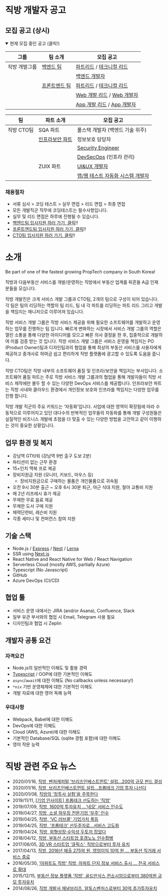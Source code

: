 # 직방 개발자 공고

## 모집 공고 (상시)

<details open><summary>현재 모집 중인 공고 (클릭!)</summary>
<p>

| 그룹          | 팀 소개                             | 모집 공고                                                             |
| ------------- | ----------------------------------- | --------------------------------------------------------------------- |
| 직방 개발그룹 | [백엔드 팀](./dev-be/README.md)     | [파트리드](./dev-be/lead.md) / [테크니컬 리드](./dev-be/tech-lead.md) |
|               |                                     | [백엔드 개발자](./dev-be/developer.md)                                |
|               | [프론트엔드 팀](./dev-fe/README.md) | [파트리드](./dev-fe/lead.md) / [테크니컬 리드](./dev-fe/tech-lead.md) |
|               |                                     | [Web 개발 리드](./dev-fe/web.md) / [Web 개발자](./dev-fe/web.md)      |
|               |                                     | [App 개발 리드](./dev-fe/app.md) / [App 개발자](./dev-fe/app.md)      |

| 팀         | 파트 소개                               | 모집 공고                                         |
| ---------- | --------------------------------------- | ------------------------------------------------- |
| 직방 CTO팀 | SQA 파트                                | 풀스택 개발자 (백엔드 기술 위주)                  |
|            | [인프라보안 파트](./cto-isms/README.md) | 정보보호 담당자                                   |
|            |                                         | [Security Engineer](./cto-isms/engineer.md)       |
|            |                                         | [DevSecOps](./cto-isms/engineer.md) (인프라 관리) |
|            | ZUIX 파트                               | [UI&UX 개발자](./cto-zuix/ui-developer.md)                   |
|            |                                         | [앱/웹 테스트 자동화 시스템 개발자](./cto-zuix/test-automation.md)               |

</p>
</details>

### 채용절차

- 서류 심사 > 코딩 테스트 > 실무 면접 > 리드 면접 > 최종 면접
- 모든 개발직군 직무에 코딩테스트는 필수사항입니다.
- 실무 및 리드 면접은 하루에 진행될 수 있습니다.
- [백엔드팀 입사지원 하러 가기, 클릭](https://forms.gle/ojHDzTfrVeFiQXcKA)!!
- [프론트엔드팀 입사지원 하러 가기, 클릭](https://forms.gle/eAsfgs6fcSDWuY4R6)!!
- [CTO팀 입사지원 하러 가기, 클릭](https://forms.gle/nTCq9oXdtQ9k5iqq8)!!


# 소개

Be part of one of the fastest growing PropTech company in South Korea!

직방과 다음부동산 서비스를 개발/운영하는 직방에서 부동산 업계를 뒤흔들 A급 인재 분들을 모십니다.

직방 개발진은 크게 서비스 개발 그룹과 CTO팀, 2개의 팀으로 구성이 되어 있습니다. 각 팀은 팀의 리딩하는 역할의 팀 리드, 팀 내 각 파트를 리딩하는 파트 리드 그리고 개발을 책임지는 매니저으로 이루어져 있습니다.

직방 서비스 개발 그룹은 직방 서비스 제공을 위해 필요한 소프트웨어를 개발하고 운영하는 업무를 진행하는 팀 입니다. 빠르게 변화하는 시장에서 서비스 개발 그룹의 역할은 열린 소통을 통해 다양한 아이디어를 모으고 빠른 의사 결정을 한 후, 집중적으로 개발하여 이를 검증 받는 것 입니다. 직방 서비스 개발 그룹은 서비스 운영을 책임지는 PO (Product Owner)팀과 디자인팀과의 협업을 통해 최상의 부동산 서비스를 사용자에게 제공하고 중개사로 하여금 쉽고 편리하게 직방 플랫폼에 광고할 수 있도록 도움을 줍니다.

직방 CTO팀은 직방 내부의 소프트웨어 품질 및 인프라/보안을 책임지는 부서입니다. 소프트웨어 품질 파트는 주로 직방 서비스 개발 그룹과의 협업을 통해 개발자들이 직방 서비스 제작에만 몰두 할 수 있는 다양한 DevOps 서비스를 제공합니다. 인프라보안 파트는 직방 사내와 클라우드 환경에서 개인정보 보호와 인프라를 책임지는 다양한 업무를 진행 합니다.

직방 개발 직군의 주요 키워드는 ‘자동화'입니다. 사업에 대한 영역이 확장됨에 따라 수동적으로 이루어지고 있던 대다수의 반복적인 업무들의 자동화를 통해 개발 구성원들은 실질적인 비즈니스 개발에 초점을 더 맞출 수 있는 다양한 방법을 고안하고 같이 이행하는 것이 중요한 상황입니다.

## 업무 환경 및 복지

* 강남역 GT타워 (강남역 9번 출구 도보 2분)
* 파티션이 없는 근무 환경
* 15+인치 맥북 프로 제공
* 장비지원금 지원 (모니터, 키보드, 마우스 등)
  * 장비지원금으로 구매하는 물품은 개인물품으로 귀속됨
* 오전 9시 30분 출근 ~ 오후 6시 30분 퇴근, 야근 식대 지원, 철야 교통비 지원
* 매 2년 리프레시 휴가 제공
* 무제한 무료 음료 제공
* 무제한 도서 구매 지원
* 체력단련비, 레슨비 지원
* 각종 세미나 및 컨퍼런스 참여 지원

## 기술 스택

* Node.js / [Express](https://expressjs.com/) / [Nest](https://nestjs.com/) / [Lerna](https://github.com/lerna/lerna)
* SSR using [Next.js](https://nextjs.org/)
* React Native and React Native for Web / React Navigation
* Serverless Cloud (mostly AWS, partially Azure)
* Typescript (No Javascript)
* GitHub
* Azure DevOps (CI/CD)

## 협업 툴

* 서비스 운영 내에서는 JIRA (and/or Asana), Confluence, Slack
* 일부 유관 부서와의 협업 시 Email, Telegram 사용 필요
* 디자인팀과 협업 시 Zeplin

## 개발자 공통 요건

### 자격요건

* Node.js의 일반적인 이해도 및 활용 경력
* [Typescript](https://www.typescriptlang.org/) / OOP에 대한 기본적인 이해도
* `async`/`await`에 대한 이해도 (No callbacks unless necessary!)
* `*nix` 기반 운영체제에 대한 기본적인 이해도
* 개발 자료에 대한 영어 독해 능력

### 우대사항

* Webpack, Babel에 대한 이해도
* DevOps에 대한 이해도
* Cloud (AWS, Azure)에 대한 이해도
* 기본적인 Database/SQL (sqlite 경험 포함)에 대한 이해도
* 영어 작문 능력

# 직방 관련 주요 뉴스

* 2020/01/16, [직방, 벤처캐피털 ‘브리즈인베스트먼트’ 설립…200억 규모 펀드 결성](http://www.cnews.co.kr/uhtml/read.jsp?idxno=202001161518175200150)
* 2020/01/16, [직방, 브리즈인베스트먼트 설립…프롭테크 기업 투자 나선다](https://www.venturesquare.net/800608)
* 2020/01/08, [직방의 '창투사 실험'을 주목한다](http://www.thebell.co.kr/free/content/ArticleView.asp?key=202001070435031370104373&svccode=00&page=1&sort=thebell_check_time)
* 2019/11/11, [\[기업 인사이트\] 프롭테크 선도하는 ‘직방’](http://news.kbiz.or.kr/news/articleView.html?idxno=61105)
* 2019/07/09, [직방, 1600억 투자유치 …‘네모’ 서비스 인수도](https://news.joins.com/article/23519762)
* 2019/04/27, [직방, 소셜 하우징 전문기업 ‘우주’ 인수](https://platum.kr/archives/120660)
* 2019/04/25, [직방, 'VC 러브콜' 기업가치 폭등](http://www.thebell.co.kr/front/free/contents/news/article_view.asp?key=201904240100046840002914)
* 2019/04/25, [직방, '프롭테크' 선두주자로…서비스 고도화](http://www.thebell.co.kr/front/free/contents/news/article_view.asp?key=201904230100043700002711)
* 2019/04/24, [직방, 외형성장·수익성 두토끼 잡았다](http://www.thebell.co.kr/front/free/contents/news/article_view.asp?key=201904230100042190002620)
* 2018/04/12, [직방, 부동산 스타트업 호갱노노 인수합병](http://platum.kr/archives/98799)
* 2017/06/05, [3D VR 스타트업 ‘큐픽스’, 직방으로부터 투자 유치](https://platum.kr/archives/82200)
* 2017/04/13, [직방, 2016년 매출 275억 원, 영업이익 10억 원 … 부동산 직거래 서비스 종료](https://platum.kr/archives/79368)
* 2016/05/30, [‘아파트도 직방’ 직방, 아파트 단지 정보 서비스 출시 … 전국 서비스로 확대](https://platum.kr/archives/60444)
* 2015/12/15, [부동산 정보 플랫폼 ‘직방’, 골드만삭스 컨소시엄으로부터 380억원 규모 투자유치](https://platum.kr/archives/51549)
* 2014/08/26, [직방 개발사 채널브리즈, 알토스벤처스로부터 30억 추가투자유치](https://platum.kr/archives/26265)
